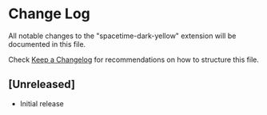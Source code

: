 # Change Log

All notable changes to the "spacetime-dark-yellow" extension will be documented in this file.

Check [Keep a Changelog](http://keepachangelog.com/) for recommendations on how to structure this file.

## [Unreleased]

- Initial release
